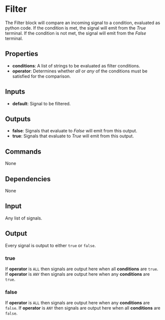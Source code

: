 Filter
======
The Filter block will compare an incoming signal to a condition, evaluated as python code. If the condition is met, the signal will emit from the *True* terminal. If the condition is not met, the signal will emit from the *False* terminal.

Properties
----------
- **conditions**: A list of strings to be evaluated as filter conditions.
- **operator**: Determines whether *all* or *any* of the conditions must be satisfied for the comparison.

Inputs
------
- **default**: Signal to be filtered.

Outputs
-------
- **false**: Signals that evaluate to *False* will emit from this output.
- **true**: Signals that evaluate to *True* will emit from this output.

Commands
--------
None

Dependencies
------------
None

Input
-----
Any list of signals.

Output
------
Every signal is output to either `true` or `false`.
### true
If **operator** is `ALL` then signals are output here when all **conditions** are `true`.
If **operator** is `ANY` then signals are output here when any **conditions** are `true`.
### false
If **operator** is `ALL` then signals are output here when any **conditions** are `false`.
If **operator** is `ANY` then signals are output here when all **conditions** are `false`.

